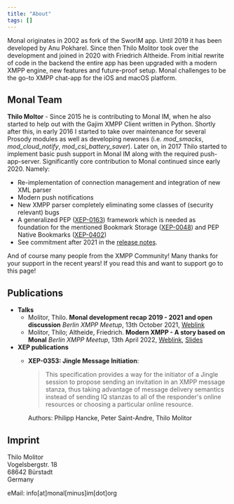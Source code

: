 ```yaml
---
title: "About"
tags: []
---
```


Monal originates in 2002 as fork of the SworIM app.
Until 2019 it has been developed by Anu Pokharel.
Since then Thilo Molitor took over the development and joined in 2020 with Friedrich Altheide.
From initial rewrite of code in the backend the entire app has been upgraded with a modern XMPP engine, new features and future-proof setup.
Monal challenges to be the go-to XMPP chat-app for the iOS and macOS platform.

## Monal Team

**Thilo Moltor** - Since 2015 he is contributing to Monal IM, when he also started to help out with the Gajim XMPP Client written in Python.
Shortly after this, in early 2016 I started to take over maintenance for several Prosody modules as well as developing newones (i.e. *mod_smacks*, *mod_cloud_notify*, *mod_csi_battery_saver*).
Later on, in 2017 Thilo started to implement basic push support in Monal IM along with the required push-app-server.
Significantly core contribution to Monal continued since early 2020. 
Namely:
- Re-implementation of connection management and integration of new XML parser
- Modern push notifications
- New XMPP parser completely eliminating some classes of (security relevant) bugs
- A generalized PEP ([XEP-0163](https://xmpp.org/extensions/xep-0163.html)) framework which is needed as foundation for the mentioned Bookmark Storage ([XEP-0048](https://xmpp.org/extensions/xep-0048.html)) and PEP Native Bookmarks ([XEP-0402](https://xmpp.org/extensions/xep-0402.html))
- See commitment after 2021 in the [release notes](https://github.com/monal-im/Monal/releases).

And of course many people from the XMPP Community!
Many thanks for your support in the recent years!
If you read this and want to support go to this page!

## Publications

- **Talks**
  - Molitor, Thilo. **Monal development recap 2019 - 2021 and open discussion** *Berlin XMPP Meetup*, 13th October 2021, [Weblink](https://xmpp-meetup.in-berlin.de/talks/monal-2021.mp4)
  - Molitor, Thilo; Altheide, Friedrich. **Modern XMPP - A story based on Monal** *Berlin XMPP Meetup*, 13th April 2022, [Weblink](https://xmpp-meetup.in-berlin.de/talks/monal-2022.mp4), [Slides](https://xmpp-meetup.in-berlin.de/talks/monal-and-push.pdf)
- **XEP publications**
  - **XEP-0353: Jingle Message Initiation**:
    > This specification provides a way for the initiator of a Jingle session to propose sending an invitation in an XMPP message stanza, thus taking advantage of message delivery semantics instead of sending IQ stanzas to all of the responder's online resources or choosing a particular online resource.
  
    Authors: Philipp Hancke, Peter Saint-Andre, Thilo Molitor

## Imprint

Thilo Molitor</br>
Vogelsbergstr. 18</br>
68642 Bürstadt</br>
Germany

eMail: info[at]monal[minus]im[dot]org
